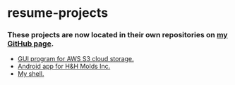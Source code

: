 # resume-projects

### These projects are now located in their own repositories on [my GitHub page](https://github.com/bcaesar42?tab=repositories).
  
* [GUI program for AWS S3 cloud storage.](https://github.com/bcaesar42/S3GUI_SingleUser)
* [Android app for H&H Molds Inc.](https://github.com/bcaesar42/Good_Parts_Calculator_App)
* [My shell.](https://github.com/bcaesar42/MyShell)
